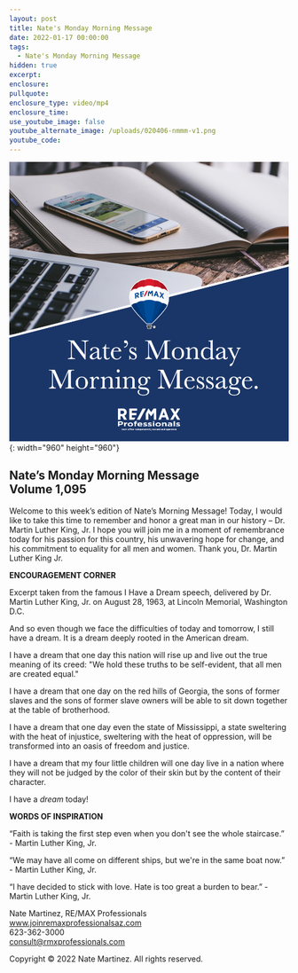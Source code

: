 ```yaml
---
layout: post
title: Nate's Monday Morning Message
date: 2022-01-17 00:00:00
tags:
  - Nate's Monday Morning Message
hidden: true
excerpt:
enclosure:
pullquote:
enclosure_type: video/mp4
enclosure_time:
use_youtube_image: false
youtube_alternate_image: /uploads/020406-nmmm-v1.png
youtube_code:
---
```

![](/uploads/020406-nmmm-v1-1.png){: width="960" height="960"}

## **Nate’s Monday Morning Message<br>Volume 1,095**

Welcome to this week’s edition of Nate’s Morning Message\! Today, I would like to take this time to remember and honor a great man in our history – Dr. Martin Luther King, Jr. I hope you will join me in a moment of remembrance today for his passion for this country, his unwavering hope for change, and his commitment to equality for all men and women. Thank you, Dr. Martin Luther King Jr.

**ENCOURAGEMENT CORNER**

Excerpt taken from the famous I Have a Dream speech, delivered by Dr. Martin Luther King, Jr. on August 28, 1963, at Lincoln Memorial, Washington D.C.

And so even though we face the difficulties of today and tomorrow, I still have a dream. It is a dream deeply rooted in the American dream.

I have a dream that one day this nation will rise up and live out the true meaning of its creed: "We hold these truths to be self-evident, that all men are created equal."

I have a dream that one day on the red hills of Georgia, the sons of former slaves and the sons of former slave owners will be able to sit down together at the table of brotherhood.

I have a dream that one day even the state of Mississippi, a state sweltering with the heat of injustice, sweltering with the heat of oppression, will be transformed into an oasis of freedom and justice.

I have a dream that my four little children will one day live in a nation where they will not be judged by the color of their skin but by the content of their character.

I have a&nbsp;*dream*&nbsp;today\!

**WORDS OF INSPIRATION**

“Faith is taking the first step even when you don't see the whole staircase.” - Martin Luther King, Jr.

“We may have all come on different ships, but we're in the same boat now.” - Martin Luther King, Jr.

“I have decided to stick with love. Hate is too great a burden to bear.” - Martin Luther King, Jr.

Nate Martinez, RE/MAX Professionals<br>www.joinremaxprofessionalsaz.com<br>623-362-3000<br>consult@rmxprofessionals.com

Copyright &copy; 2022 Nate Martinez. All rights reserved.
